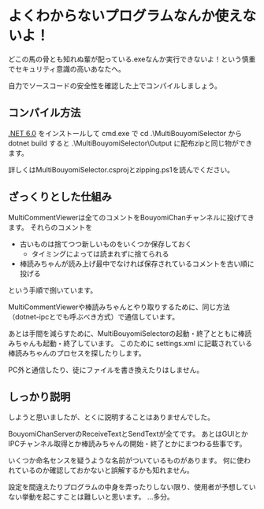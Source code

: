 # よくわからないプログラムなんか使えないよ！

どこの馬の骨とも知れぬ輩が配っている.exeなんか実行できないよ！という慎重でセキュリティ意識の高いあなたへ。

自力でソースコードの安全性を確認した上でコンパイルしましょう。

## コンパイル方法

[.NET 6.0](https://dotnet.microsoft.com/download/dotnet/6.0)
をインストールして
cmd.exe
で
cd .\MultiBouyomiSelector
から
dotnet build
すると
.\MultiBouyomiSelector\Output
に配布zipと同じ物ができます。

詳しくはMultiBouyomiSelector.csprojとzipping.ps1を読んでください。

## ざっくりとした仕組み

MultiCommentViewerは全てのコメントをBouyomiChanチャンネルに投げてきます。
それらのコメントを

- 古いものは捨てつつ新しいものをいくつか保存しておく
    - タイミングによっては読まれずに捨てられる
- 棒読みちゃんが読み上げ最中でなければ保存されているコメントを古い順に投げる

という手順で捌いています。

MultiCommentViewerや棒読みちゃんとやり取りするために、同じ方法（dotnet-ipcとでも呼ぶべき方式）で通信しています。

あとは手間を減らすために、MultiBouyomiSelectorの起動・終了とともに棒読みちゃんも起動・終了しています。
このために
settings.xml
に記載されている棒読みちゃんのプロセスを探したりします。

PC外と通信したり、徒にファイルを書き換えたりはしません。

## しっかり説明

しようと思いましたが、とくに説明することはありませんでした。

BouyomiChanServerのReceiveTextとSendTextが全てです。
あとはGUIとかIPCチャンネル取得とか棒読みちゃんの開始・終了とかにまつわる些事です。

いくつか命名センスを疑うような名前がついているものがあります。
何に使われているのか確認しておかないと誤解するかも知れません。

設定を間違えたりプログラムの中身を弄ったりしない限り、使用者が予想していない挙動を起こすことは難しいと思います。
…多分。
